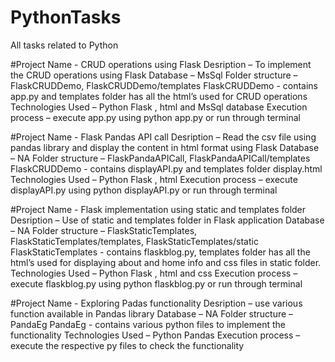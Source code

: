 # PythonTasks
All tasks related to Python 

#Project Name -  CRUD operations using Flask
Desription – To implement the CRUD operations using Flask
Database – MsSql
Folder structure – FlaskCRUDDemo, FlaskCRUDDemo/templates
FlaskCRUDDemo -  contains app.py and templates folder has all the html’s used for CRUD operations
Technologies Used – Python Flask , html and MsSql database
Execution process – execute app.py using python app.py or run through terminal

#Project Name -  Flask Pandas API call
Desription – Read the csv file using pandas library and display the content in html format using Flask
Database – NA
Folder structure – FlaskPandaAPICall, FlaskPandaAPICall/templates
FlaskCRUDDemo -  contains displayAPI.py and templates folder display.html
Technologies Used – Python Flask , html 
Execution process – execute displayAPI.py using python displayAPI.py or run through terminal

#Project Name -  Flask implementation using static and templates folder
Desription – Use of static and templates folder in Flask application
Database – NA
Folder structure – FlaskStaticTemplates, FlaskStaticTemplates/templates,  FlaskStaticTemplates/static
FlaskStaticTemplates -  contains flaskblog.py, templates folder has all the html’s used for displaying about and home info  and css files in static folder.
Technologies Used – Python Flask , html and css
Execution process – execute flaskblog.py using python flaskblog.py or run through terminal

#Project Name -  Exploring Padas functionality
Desription – use various function available in Pandas library
Database – NA
Folder structure – PandaEg
PandaEg -  contains various python files to implement the functionality
Technologies Used – Python Pandas
Execution process – execute the respective py files to check the functionality 
